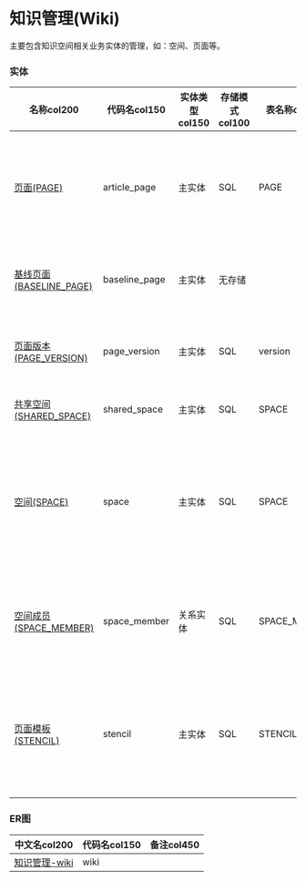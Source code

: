 # 知识管理(Wiki) <!-- {docsify-ignore-all} -->

主要包含知识空间相关业务实体的管理，如：空间、页面等。

### 实体

|    名称col200   | 代码名col150      |  实体类型col150   | 存储模式col100 | 表名称col200   |    联合主键col100   |  主状态col100   |  权限控制col150  |  启用审计col100    |  备注col500  |
| --------  |------------| -----   |  --------|  --------|  --------|    -------- | -------- | -------- |-------- |
|[页面(PAGE)](module/Wiki/article_page)|article_page|主实体|SQL|PAGE|否|否|附属主实体控制（未映射自控）|否|存储知识文档的页面，支持内容编辑和版本管理。|
|[基线页面(BASELINE_PAGE)](module/Wiki/baseline_page)|baseline_page|主实体|无存储||是|否|附属主实体控制（未映射自控）|否|记录知识管理基线中规划的页面。|
|[页面版本(PAGE_VERSION)](module/Wiki/page_version)|page_version|主实体|SQL|version|否|否|附属主实体控制|否|用于记录页面版本相关信息。|
|[共享空间(SHARED_SPACE)](module/Wiki/shared_space)|shared_space|主实体|SQL|SPACE|否|否|自控制|否|用于空间对外共享|
|[空间(SPACE)](module/Wiki/space)|space|主实体|SQL|SPACE|否|否|自控制|否|定义PLM系统中用于协作、知识共享和文档管理的虚拟空间。|
|[空间成员(SPACE_MEMBER)](module/Wiki/space_member)|space_member|关系实体|SQL|SPACE_MEMBER|是|否|附属主实体控制（未映射自控）|否|记录PLM系统中各知识库或协作空间的成员。|
|[页面模板(STENCIL)](module/Wiki/stencil)|stencil|主实体|SQL|STENCIL|否|否|附属主实体控制（未映射自控）|否|用于快速创建知识文档的标准模板，确保格式的一致性。|

### ER图

|  中文名col200      |   代码名col150    |  备注col450  |
|  --------   |------------ |  -------- |
|[知识管理-wiki](er/wiki)|wiki||

